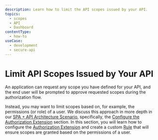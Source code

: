 ```yaml
---
description: Learn how to limit the API scopes issued by your API.
topics:
  - scopes
  - API
  - Dashboard
contentType:
  - how-to
useCase:
  - development
  - secure-api
---
```


# Limit API Scopes Issued by Your API

An application can request any scope you have defined for your API, and the end user will be prompted to approve requested scopes during the authorization flow. 

Instead, you may want to limit scopes based on, for example, the permissions (or role) of a user. We discuss this approach in more depth in our [SPA + API Architecture Scenario](/architecture-scenarios/spa-api), specifically, the [Configure the Authorization Extension](/architecture-scenarios/spa-api/part-2#configure-the-authorization-extension) section. In this section, you will learn how to configure the [Authorization Extension](/extensions/authorization-extension) and create a custom [Rule](/rules) that will ensure scopes are granted based on the permissions of a user.
